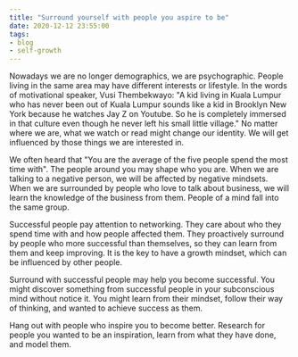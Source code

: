 ```yaml
---
title: "Surround yourself with people you aspire to be"
date: 2020-12-12 23:55:00
tags: 
- blog
- self-growth
---
```


Nowadays we are no longer demographics, we are psychographic. People living in the same area may have different interests or lifestyle. In the words of motivational speaker, Vusi Thembekwayo: "A kid living in Kuala Lumpur who has never been out of Kuala Lumpur sounds like a kid in Brooklyn New York because he watches Jay Z on Youtube. So he is completely immersed in that culture even though he never left his small little village." No matter where we are, what we watch or read might change our identity. We will get influenced by those things we are interested in.

We often heard that "You are the average of the five people spend the most time with". The people around you may shape who you are. When we are talking to a negative person, we will be affected by negative mindsets. When we are surrounded by people who love to talk about business, we will learn the knowledge of the business from them. People of a mind fall into the same group.

Successful people pay attention to networking. They care about who they spend time with and how people affected them. They proactively surround by people who more successful than themselves, so they can learn from them and keep improving. It is the key to have a growth mindset, which can be influenced by other people.

Surround with successful people may help you become successful. You might discover something from successful people in your subconscious mind without notice it. You might learn from their mindset, follow their way of thinking, and wanted to achieve success as them.

Hang out with people who inspire you to become better. Research for people you wanted to be an inspiration, learn from what they have done, and model them.